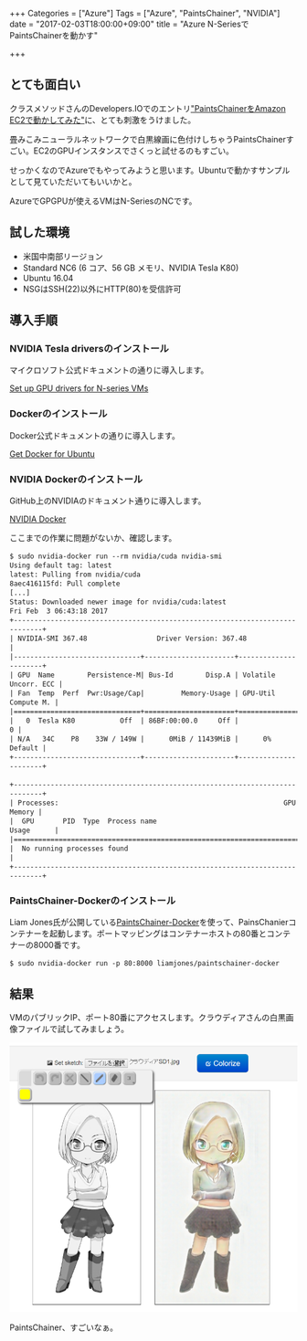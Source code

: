 +++
Categories = ["Azure"]
Tags = ["Azure", "PaintsChainer", "NVIDIA"]
date = "2017-02-03T18:00:00+09:00"
title = "Azure N-SeriesでPaintsChainerを動かす"

+++

## とても面白い

クラスメソッドさんのDevelopers.IOでのエントリ["PaintsChainerをAmazon EC2で動かしてみた"](http://dev.classmethod.jp/cloud/paintschainer-on-ec2/)に、とても刺激をうけました。

畳みこみニューラルネットワークで白黒線画に色付けしちゃうPaintsChainerすごい。EC2のGPUインスタンスでさくっと試せるのもすごい。


せっかくなのでAzureでもやってみようと思います。Ubuntuで動かすサンプルとして見ていただいてもいいかと。

AzureでGPGPUが使えるVMはN-SeriesのNCです。

## 試した環境
* 米国中南部リージョン
* Standard NC6 (6 コア、56 GB メモリ、NVIDIA Tesla K80)
* Ubuntu 16.04
* NSGはSSH(22)以外にHTTP(80)を受信許可

## 導入手順

### NVIDIA Tesla driversのインストール
マイクロソフト公式ドキュメントの通りに導入します。

[Set up GPU drivers for N-series VMs](https://docs.microsoft.com/en-us/azure/virtual-machines/virtual-machines-linux-n-series-driver-setup)

### Dockerのインストール
Docker公式ドキュメントの通りに導入します。

[Get Docker for Ubuntu](https://docs.docker.com/engine/installation/linux/ubuntu/)

### NVIDIA Dockerのインストール
GitHub上のNVIDIAのドキュメント通りに導入します。

[NVIDIA Docker](https://github.com/NVIDIA/nvidia-docker)

ここまでの作業に問題がないか、確認します。

```
$ sudo nvidia-docker run --rm nvidia/cuda nvidia-smi
Using default tag: latest
latest: Pulling from nvidia/cuda
8aec416115fd: Pull complete
[...]
Status: Downloaded newer image for nvidia/cuda:latest
Fri Feb  3 06:43:18 2017
+-----------------------------------------------------------------------------+
| NVIDIA-SMI 367.48                 Driver Version: 367.48                    |
|-------------------------------+----------------------+----------------------+
| GPU  Name        Persistence-M| Bus-Id        Disp.A | Volatile Uncorr. ECC |
| Fan  Temp  Perf  Pwr:Usage/Cap|         Memory-Usage | GPU-Util  Compute M. |
|===============================+======================+======================|
|   0  Tesla K80           Off  | 86BF:00:00.0     Off |                    0 |
| N/A   34C    P8    33W / 149W |      0MiB / 11439MiB |      0%      Default |
+-------------------------------+----------------------+----------------------+

+-----------------------------------------------------------------------------+
| Processes:                                                       GPU Memory |
|  GPU       PID  Type  Process name                               Usage      |
|=============================================================================|
|  No running processes found                                                 |
+-----------------------------------------------------------------------------+
```

### PaintsChainer-Dockerのインストール
Liam Jones氏が公開している[PaintsChainer-Docker](https://github.com/liamjones/PaintsChainer-Docker)を使って、PainsChanierコンテナーを起動します。ポートマッピングはコンテナーホストの80番とコンテナーの8000番です。

```
$ sudo nvidia-docker run -p 80:8000 liamjones/paintschainer-docker
```

## 結果

VMのパブリックIP、ポート80番にアクセスします。クラウディアさんの白黒画像ファイルで試してみましょう。

![結果](https://raw.githubusercontent.com/ToruMakabe/Images/master/paintschainer_cloudia.png "Cloudia")

PaintsChainer、すごいなぁ。